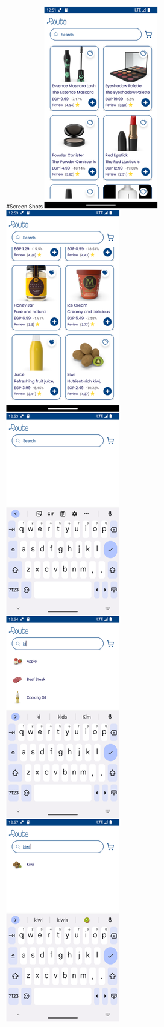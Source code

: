 #Screen Shots
<img width="300px" src="https://github.com/Ibtehal-Thabet/Route-Android-Task/blob/master/Screenshot_20240715_005200.png" alt="image_name png" />
<img width="300px" src="https://github.com/Ibtehal-Thabet/Route-Android-Task/blob/master/Screenshot_20240715_005324.png" alt="image_name png" />
<img width="300px" src="https://github.com/Ibtehal-Thabet/Route-Android-Task/blob/master/Screenshot_20240715_005358.png" alt="image_name png" />
<img width="300px" src="https://github.com/Ibtehal-Thabet/Route-Android-Task/blob/master/Screenshot_20240715_005419.png" alt="image_name png" />
<img width="300px" src="https://github.com/Ibtehal-Thabet/Route-Android-Task/blob/master/Screenshot_20240715_005757.png" alt="image_name png" />
